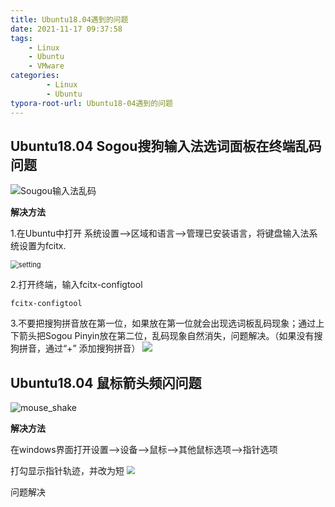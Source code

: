 ```yaml
---
title: Ubuntu18.04遇到的问题
date: 2021-11-17 09:37:58
tags: 
    - Linux
    - Ubuntu
    - VMware
categories: 
        - Linux
        - Ubuntu
typora-root-url: Ubuntu18-04遇到的问题
---
```


## Ubuntu18.04 Sogou搜狗输入法选词面板在终端乱码问题

<!-- more -->

![Sougou输入法乱码](https://gitee.com/GHigher1026/ghigher/raw/master/STM32%E5%9F%BA%E7%A1%80%E9%A1%B9%E7%9B%AE/STM32%E5%9F%BA%E7%A1%80%E9%A1%B9%E7%9B%AE%EF%BC%9A%E5%9F%BA%E4%BA%8Estm32f1%E7%9A%84%E8%93%9D%E7%89%99%E5%B0%8F%E8%BD%A6/ubuntu_sougou.png)

**解决方法**

1.在Ubuntu中打开 系统设置-->区域和语言-->管理已安装语言，将键盘输入法系统设置为fcitx.

<img src="https://gitee.com/GHigher1026/ghigher/raw/master/STM32%E5%9F%BA%E7%A1%80%E9%A1%B9%E7%9B%AE/STM32%E5%9F%BA%E7%A1%80%E9%A1%B9%E7%9B%AE%EF%BC%9A%E5%9F%BA%E4%BA%8Estm32f1%E7%9A%84%E8%93%9D%E7%89%99%E5%B0%8F%E8%BD%A6/ubuntu.png" alt="setting" style="zoom: 80%;" />

2.打开终端，输入fcitx-configtool

```
fcitx-configtool
```

3.不要把搜狗拼音放在第一位，如果放在第一位就会出现选词板乱码现象；通过上下箭头把Sogou Pinyin放在第二位，乱码现象自然消失，问题解决。（如果没有搜狗拼音，通过“+” 添加搜狗拼音）
![](https://gitee.com/GHigher1026/ghigher/raw/master/STM32%E5%9F%BA%E7%A1%80%E9%A1%B9%E7%9B%AE/STM32%E5%9F%BA%E7%A1%80%E9%A1%B9%E7%9B%AE%EF%BC%9A%E5%9F%BA%E4%BA%8Estm32f1%E7%9A%84%E8%93%9D%E7%89%99%E5%B0%8F%E8%BD%A6/configtool.png)

## Ubuntu18.04 鼠标箭头频闪问题

![mouse_shake](mouse_shake.gif)

**解决方法**

在windows界面打开设置-->设备-->鼠标-->其他鼠标选项-->指针选项

打勾显示指针轨迹，并改为短
<img src="https://gitee.com/GHigher1026/ghigher/raw/master/STM32%E5%9F%BA%E7%A1%80%E9%A1%B9%E7%9B%AE/STM32%E5%9F%BA%E7%A1%80%E9%A1%B9%E7%9B%AE%EF%BC%9A%E5%9F%BA%E4%BA%8Estm32f1%E7%9A%84%E8%93%9D%E7%89%99%E5%B0%8F%E8%BD%A6/mouse.png" style="zoom:80%;" />

问题解决
